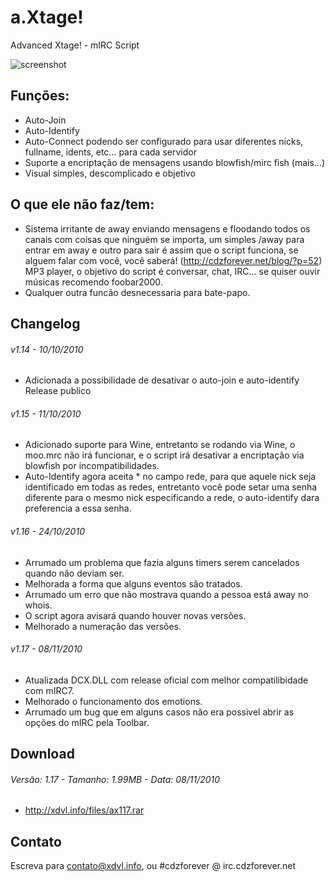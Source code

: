 a.Xtage!
========
Advanced Xtage! - mIRC Script

![screenshot](http://xdvl.info/axtage/screenshot.png)

Funções:
--------
* Auto-Join
* Auto-Identify
* Auto-Connect podendo ser configurado para usar diferentes nicks, fullname, idents, etc... para cada servidor
* Suporte a encriptação de mensagens usando blowfish/mirc fish (mais...)
* Visual simples, descomplicado e objetivo

O que ele não faz/tem:
----------------------
* Sistema irritante de away enviando mensagens e floodando todos os canais com coisas que ninguém se importa, um simples /away para entrar em away e outro para sair é assim que o script funciona, se alguem falar com você, você saberá! (http://cdzforever.net/blog/?p=52)
MP3 player, o objetivo do script é conversar, chat, IRC... se quiser ouvir músicas recomendo foobar2000.
* Qualquer outra funcão desnecessaria para bate-papo.

Changelog
---------
###### v1.14 - 10/10/2010 ######
* Adicionada a possibilidade de desativar o auto-join e auto-identify
Release publico

###### v1.15 - 11/10/2010 ######
* Adicionado suporte para Wine, entretanto se rodando via Wine, o moo.mrc não irá funcionar, e o script irá desativar a encriptação via blowfish por incompatibilidades.
* Auto-Identify agora aceita * no campo rede, para que aquele nick seja identificado em todas as redes, entretanto você pode setar uma senha diferente para o mesmo nick especificando a rede, o auto-identify dara preferencia a essa senha.

###### v1.16 - 24/10/2010 ######
* Arrumado um problema que fazia alguns timers serem cancelados quando não deviam ser.
* Melhorada a forma que alguns eventos são tratados.
* Arrumado um erro que não mostrava quando a pessoa está away no whois.
* O script agora avisará quando houver novas versões.
* Melhorado a numeração das versões.

###### v1.17 - 08/11/2010 ######
* Atualizada DCX.DLL com release oficial com melhor compatilibidade com mIRC7.
* Melhorado o funcionamento dos emotions.
* Arrumado um bug que em alguns casos não era possivel abrir as opções do mIRC pela Toolbar.

Download
--------
###### Versão: 1.17 - Tamanho: 1.99MB - Data: 08/11/2010 ######
* http://xdvl.info/files/ax117.rar

Contato
-------
Escreva para contato@xdvl.info, ou #cdzforever @ irc.cdzforever.net

